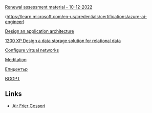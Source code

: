 [Renewal assessment material - 10-12-2022](https://learn.microsoft.com/en-us/collections/d4xphowjnrq0n5)

(https://learn.microsoft.com/en-us/credentials/certifications/azure-ai-engineer)

[Design an application architecture](https://learn.microsoft.com/en-us/training/modules/design-application-architecture/)


[1200 XP
Design a data storage solution for relational data](https://learn.microsoft.com/en-us/training/modules/design-data-storage-solution-for-relational-data/)

[Configure virtual networks](https://learn.microsoft.com/en-us/training/modules/configure-virtual-networks/)

[Meditation](https://www.huffpost.com/entry/meditation-routine_b_2853424)

[Епицентър](https://epicenter.bg/)

[BGGPT](https://bggpt.ai/)

## Links

* [Air Frier Cossori](https://cosori.bg/category/device/twinfry/)


